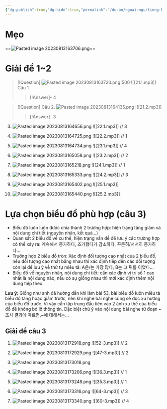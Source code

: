 ```yaml
---
{"dg-publish":true,"dg-hide":true,"permalink":"/du-an/ngoai-ngu/tieng-han/topik//chuong-1-chon-buc-tranh-dung-cau-1-3/","hide":true,"dgPassFrontmatter":true}
---
```


# Mẹo

==![Pasted image 20230813163706.png](/img/user/Z_Attachment/Pasted%20image%2020230813163706.png)==
<!--SR:!2023-08-24,8,250-->

# Giải đề 1~2

> [!Question] ![Pasted image 20230813163720.png|500](/img/user/Z_Attachment/Pasted%20image%2020230813163720.png)
![[21.1.mp3]]
Câu 1.
>> [!Answer]-
>> 4
<!--SR:!2023-09-09,17,250-->

> [!Question] Câu 2. ![Pasted image 20230813164135.png](/img/user/Z_Attachment/Pasted%20image%2020230813164135.png)
![[21.2.mp3]]
>> [!Answer]-
>> 3
<!--SR:!2023-08-25,9,250-->

3. ![Pasted image 20230813164656.png](/img/user/Z_Attachment/Pasted%20image%2020230813164656.png)
![[22.1.mp3]]
//
3
<!--SR:!2023-09-06,15,250-->

4. ![Pasted image 20230813164725.png](/img/user/Z_Attachment/Pasted%20image%2020230813164725.png)
![[22.2.mp3]]
//
1
<!--SR:!2023-09-10,18,250-->

5. ![Pasted image 20230813164734.png](/img/user/Z_Attachment/Pasted%20image%2020230813164734.png)
![[23.1.mp3]]
//
4
<!--SR:!2023-08-26,10,250-->

6. ![Pasted image 20230813165058.png](/img/user/Z_Attachment/Pasted%20image%2020230813165058.png)
![[23.2.mp3]]
//
2
<!--SR:!2023-08-25,9,250-->

7. ![Pasted image 20230813165218.png](/img/user/Z_Attachment/Pasted%20image%2020230813165218.png)
![[24.1.mp3]]
//
1
<!--SR:!2023-08-24,8,250-->

8. ![Pasted image 20230813165333.png](/img/user/Z_Attachment/Pasted%20image%2020230813165333.png)
![[24.2.mp3]]
//
3
<!--SR:!2023-08-25,8,250-->

9. ![Pasted image 20230813165402.png](/img/user/Z_Attachment/Pasted%20image%2020230813165402.png)
![[25.1.mp3]]

10. ![Pasted image 20230813165440.png](/img/user/Z_Attachment/Pasted%20image%2020230813165440.png)
![[25.2.mp3]]

# Lựa chọn biểu đồ phù hợp (câu 3)

 - Biểu đồ luôn luôn được chia thành 2 trường hợp: hiện trạng tăng giảm và nội dung chi tiết (nguyên nhân, kết quả…)  
- Quan sát 2 biểu đồ về xu thế, hiện trạng vấn đề để lưu ý các trường hợp có thể xảy ra: 계속해서 증가하다, 즈가했다가 감소하다, 꾸준히/서서히 증가하다…  
- Trường hợp 2 biểu đồ tròn: Xác định đối tượng cao nhất của 2 biểu đồ, nếu đối tượng cao nhất bằng nhau thì xác định tiếp đến các đối tượng còn lại để lưu ý về thứ tự miêu tả: A은/는 가장 많다, B는 그 뒤를 이었다…  
- Biểu đồ về nguyên nhân, nội dung chi tiết: cần xác định vị trí số 1 cao nhất là nội dung nào, nếu có sự giống nhau thì mới xác định thêm nội dung tiếp theo.  

**Lưu ý:** Giống như anh đã hướng dẫn khi làm bài 53, bài biểu đồ luôn miêu tả biểu đồ tăng hoặc giảm trước, nên khi nghe bài nghe cũng sẽ đọc xu hướng của biểu đồ trước. Vì vậy cần tập trung đầu tiên vào 2 ảnh xu thế của biểu đồ để không bỏ lỡ thông tin. Đặc biệt chú ý vào nội dung bài nghe từ đoạn ~조사 결과에 따르면,~에 대해서는…

## Giải đề câu 3

1. ![Pasted image 20230813172918.png](/img/user/Z_Attachment/Pasted%20image%2020230813172918.png)
![[52-3.mp3]]
//
2
<!--SR:!2023-09-03,12,250-->

2. ![Pasted image 20230813172929.png](/img/user/Z_Attachment/Pasted%20image%2020230813172929.png)
![[47-3.mp3]]
//
2
<!--SR:!2023-09-02,11,250-->

3. ![Pasted image 20230813173018.png](/img/user/Z_Attachment/Pasted%20image%2020230813173018.png)

4. ![Pasted image 20230813173206.png](/img/user/Z_Attachment/Pasted%20image%2020230813173206.png)
![[36.3.mp3]]
//
1
<!--SR:!2023-08-31,9,250-->

5. ![Pasted image 20230813173248.png](/img/user/Z_Attachment/Pasted%20image%2020230813173248.png)
![[35.3.mp3]]
//
1
<!--SR:!2023-09-02,11,250-->

6. ![Pasted image 20230813173316.png](/img/user/Z_Attachment/Pasted%20image%2020230813173316.png)
![[64-3.mp3]]
//
3
<!--SR:!2023-09-01,10,250-->

7. ![Pasted image 20230813173340.png](/img/user/Z_Attachment/Pasted%20image%2020230813173340.png)
![[60-3.mp3]]
//
4
<!--SR:!2023-09-01,10,250-->
